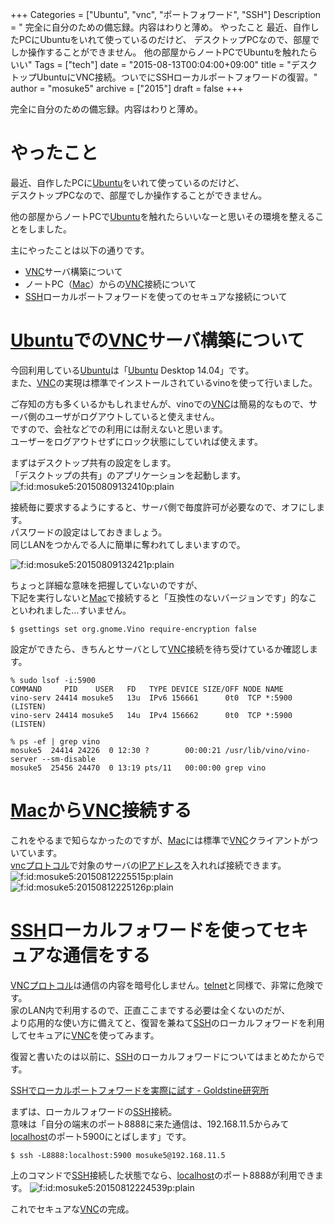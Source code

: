 +++
Categories = ["Ubuntu", "vnc", "ポートフォワード", "SSH"]
Description = " 完全に自分のための備忘録。内容はわりと薄め。  やったこと  最近、自作したPCにUbuntuをいれて使っているのだけど、 デスクトップPCなので、部屋でしか操作することができません。  他の部屋からノートPCでUbuntuを触れたらいい"
Tags = ["tech"]
date = "2015-08-13T00:04:00+09:00"
title = "デスクトップUbuntuにVNC接続。ついでにSSHローカルポートフォワードの復習。"
author = "mosuke5"
archive = ["2015"]
draft = false
+++

<body>
<p>完全に自分のための備忘録。内容はわりと薄め。</p>

<h1>やったこと</h1>

<p>最近、自作したPCに<a class="keyword" href="http://d.hatena.ne.jp/keyword/Ubuntu">Ubuntu</a>をいれて使っているのだけど、<br>
デスクトップPCなので、部屋でしか操作することができません。</p>

<p>他の部屋からノートPCで<a class="keyword" href="http://d.hatena.ne.jp/keyword/Ubuntu">Ubuntu</a>を触れたらいいなーと思いその環境を整えることをしました。</p>

<p>主にやったことは以下の通りです。</p>

<ul>
<li>
<a class="keyword" href="http://d.hatena.ne.jp/keyword/VNC">VNC</a>サーバ構築について</li>
<li>ノートPC（<a class="keyword" href="http://d.hatena.ne.jp/keyword/Mac">Mac</a>）からの<a class="keyword" href="http://d.hatena.ne.jp/keyword/VNC">VNC</a>接続について</li>
<li>
<a class="keyword" href="http://d.hatena.ne.jp/keyword/SSH">SSH</a>ローカルポートフォワードを使ってのセキュアな接続について</li>
</ul>


<h1>
<a class="keyword" href="http://d.hatena.ne.jp/keyword/Ubuntu">Ubuntu</a>での<a class="keyword" href="http://d.hatena.ne.jp/keyword/VNC">VNC</a>サーバ構築について</h1>

<p>今回利用している<a class="keyword" href="http://d.hatena.ne.jp/keyword/Ubuntu">Ubuntu</a>は「<a class="keyword" href="http://d.hatena.ne.jp/keyword/Ubuntu">Ubuntu</a> Desktop 14.04」です。<br>
また、<a class="keyword" href="http://d.hatena.ne.jp/keyword/VNC">VNC</a>の実現は標準でインストールされているvinoを使って行いました。</p>

<p>ご存知の方も多くいるかもしれませんが、vinoでの<a class="keyword" href="http://d.hatena.ne.jp/keyword/VNC">VNC</a>は簡易的なもので、サーバ側のユーザがログアウトしていると使えません。<br>
ですので、会社などでの利用には耐えないと思います。<br>
ユーザーをログアウトせずにロック状態にしていれば使えます。</p>

<p>まずはデスクトップ共有の設定をします。<br>
「デスクトップの共有」のアプリケーションを起動します。
<span itemscope itemtype="http://schema.org/Photograph"><img src="https://cdn-ak.f.st-hatena.com/images/fotolife/m/mosuke5/20150809/20150809132410.png" alt="f:id:mosuke5:20150809132410p:plain" title="f:id:mosuke5:20150809132410p:plain" class="hatena-fotolife" itemprop="image"></span></p>

<p>接続毎に要求するようにすると、サーバ側で毎度許可が必要なので、オフにします。<br>
パスワードの設定はしておきましょう。<br>
同じLANをつかんでる人に簡単に奪われてしまいますので。</p>

<p><span itemscope itemtype="http://schema.org/Photograph"><img src="https://cdn-ak.f.st-hatena.com/images/fotolife/m/mosuke5/20150809/20150809132421.png" alt="f:id:mosuke5:20150809132421p:plain" title="f:id:mosuke5:20150809132421p:plain" class="hatena-fotolife" itemprop="image"></span></p>

<p>ちょっと詳細な意味を把握していないのですが、<br>
下記を実行しないと<a class="keyword" href="http://d.hatena.ne.jp/keyword/Mac">Mac</a>で接続すると「互換性のないバージョンです」的なこといわれました…すいません。</p>

```
$ gsettings set org.gnome.Vino require-encryption false 
```


<p>設定ができたら、きちんとサーバとして<a class="keyword" href="http://d.hatena.ne.jp/keyword/VNC">VNC</a>接続を待ち受けているか確認します。</p>

```
% sudo lsof -i:5900
COMMAND     PID    USER   FD   TYPE DEVICE SIZE/OFF NODE NAME
vino-serv 24414 mosuke5   13u  IPv6 156661      0t0  TCP *:5900 (LISTEN)
vino-serv 24414 mosuke5   14u  IPv4 156662      0t0  TCP *:5900 (LISTEN)

% ps -ef | grep vino
mosuke5  24414 24226  0 12:30 ?        00:00:21 /usr/lib/vino/vino-server --sm-disable
mosuke5  25456 24470  0 13:19 pts/11   00:00:00 grep vino 
```


<h1>
<a class="keyword" href="http://d.hatena.ne.jp/keyword/Mac">Mac</a>から<a class="keyword" href="http://d.hatena.ne.jp/keyword/VNC">VNC</a>接続する</h1>

<p>これをやるまで知らなかったのですが、<a class="keyword" href="http://d.hatena.ne.jp/keyword/Mac">Mac</a>には標準で<a class="keyword" href="http://d.hatena.ne.jp/keyword/VNC">VNC</a>クライアントがついています。<br>
<a class="keyword" href="http://d.hatena.ne.jp/keyword/vnc">vnc</a><a class="keyword" href="http://d.hatena.ne.jp/keyword/%A5%D7%A5%ED%A5%C8%A5%B3%A5%EB">プロトコル</a>で対象のサーバの<a class="keyword" href="http://d.hatena.ne.jp/keyword/IP%A5%A2%A5%C9%A5%EC%A5%B9">IPアドレス</a>を入れれば接続できます。
<span itemscope itemtype="http://schema.org/Photograph"><img src="https://cdn-ak.f.st-hatena.com/images/fotolife/m/mosuke5/20150812/20150812225515.png" alt="f:id:mosuke5:20150812225515p:plain" title="f:id:mosuke5:20150812225515p:plain" class="hatena-fotolife" itemprop="image"></span>
<span itemscope itemtype="http://schema.org/Photograph"><img src="https://cdn-ak.f.st-hatena.com/images/fotolife/m/mosuke5/20150812/20150812225126.png" alt="f:id:mosuke5:20150812225126p:plain" title="f:id:mosuke5:20150812225126p:plain" class="hatena-fotolife" itemprop="image"></span></p>

<h1>
<a class="keyword" href="http://d.hatena.ne.jp/keyword/SSH">SSH</a>ローカルフォワードを使ってセキュアな通信をする</h1>

<p><a class="keyword" href="http://d.hatena.ne.jp/keyword/VNC">VNC</a><a class="keyword" href="http://d.hatena.ne.jp/keyword/%A5%D7%A5%ED%A5%C8%A5%B3%A5%EB">プロトコル</a>は通信の内容を暗号化しません。<a class="keyword" href="http://d.hatena.ne.jp/keyword/telnet">telnet</a>と同様で、非常に危険です。<br>
家のLAN内で利用するので、正直ここまでする必要は全くないのだが、<br>
より応用的な使い方に備えてと、復習を兼ねて<a class="keyword" href="http://d.hatena.ne.jp/keyword/SSH">SSH</a>のローカルフォワードを利用してセキュアに<a class="keyword" href="http://d.hatena.ne.jp/keyword/VNC">VNC</a>を使ってみます。</p>

<p>復習と書いたのは以前に、<a class="keyword" href="http://d.hatena.ne.jp/keyword/SSH">SSH</a>のローカルフォワードについてはまとめたからです。</p>
<a href="/entry/2014/12/31/170545/">SSHでローカルポートフォワードを実際に試す - Goldstine研究所</a>

<p>まずは、ローカルフォワードの<a class="keyword" href="http://d.hatena.ne.jp/keyword/SSH">SSH</a>接続。<br>
意味は「自分の端末のポート8888に来た通信は、192.168.11.5からみて<a class="keyword" href="http://d.hatena.ne.jp/keyword/localhost">localhost</a>のポート5900にとばします」です。</p>

```
$ ssh -L8888:localhost:5900 mosuke5@192.168.11.5 
```


<p>上のコマンドで<a class="keyword" href="http://d.hatena.ne.jp/keyword/SSH">SSH</a>接続した状態でなら、<a class="keyword" href="http://d.hatena.ne.jp/keyword/localhost">localhost</a>のポート8888が利用できます。
<span itemscope itemtype="http://schema.org/Photograph"><img src="https://cdn-ak.f.st-hatena.com/images/fotolife/m/mosuke5/20150812/20150812224539.png" alt="f:id:mosuke5:20150812224539p:plain" title="f:id:mosuke5:20150812224539p:plain" class="hatena-fotolife" itemprop="image"></span></p>

<p>これでセキュアな<a class="keyword" href="http://d.hatena.ne.jp/keyword/VNC">VNC</a>の完成。</p>
</body>
